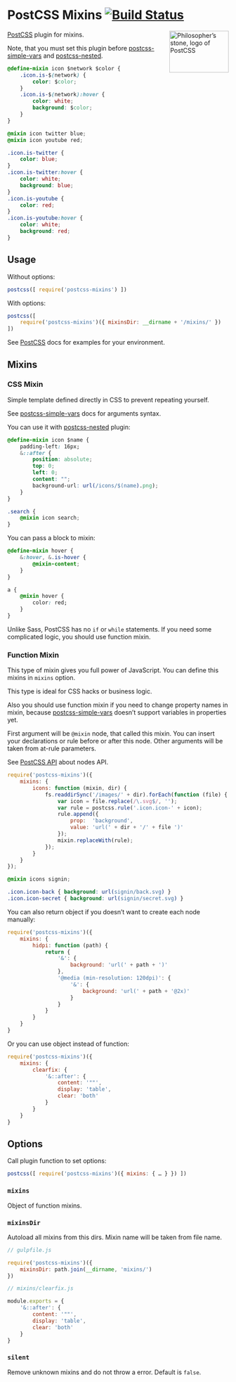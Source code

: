 # PostCSS Mixins [![Build Status][ci-img]][ci]

<img align="right" width="135" height="95"
     title="Philosopher’s stone, logo of PostCSS"
     src="http://postcss.github.io/postcss/logo-leftp.png">

[PostCSS] plugin for mixins.

Note, that you must set this plugin before [postcss-simple-vars]
and [postcss-nested].

```css
@define-mixin icon $network $color {
    .icon.is-$(network) {
        color: $color;
    }
    .icon.is-$(network):hover {
        color: white;
        background: $color;
    }
}

@mixin icon twitter blue;
@mixin icon youtube red;
```

```css
.icon.is-twitter {
    color: blue;
}
.icon.is-twitter:hover {
    color: white;
    background: blue;
}
.icon.is-youtube {
    color: red;
}
.icon.is-youtube:hover {
    color: white;
    background: red;
}
```

[postcss-simple-vars]: https://github.com/postcss/postcss-simple-vars
[postcss-nested]:      https://github.com/postcss/postcss-nested
[PostCSS]:             https://github.com/postcss/postcss
[ci-img]:              https://travis-ci.org/postcss/postcss-mixins.svg
[ci]:                  https://travis-ci.org/postcss/postcss-mixins

## Usage

Without options:

```js
postcss([ require('postcss-mixins') ])
```

With options:

```js
postcss([
    require('postcss-mixins')({ mixinsDir: __dirname + '/mixins/' })
])
```

See [PostCSS] docs for examples for your environment.

## Mixins

### CSS Mixin

Simple template defined directly in CSS to prevent repeating yourself.

See [postcss-simple-vars] docs for arguments syntax.

You can use it with [postcss-nested] plugin:

```css
@define-mixin icon $name {
    padding-left: 16px;
    &::after {
        position: absolute;
        top: 0;
        left: 0;
        content: "";
        background-url: url(/icons/$(name).png);
    }
}

.search {
    @mixin icon search;
}
```

You can pass a block to mixin:

```css
@define-mixin hover {
    &:hover, &.is-hover {
        @mixin-content;
    }
}

a {
    @mixin hover {
        color: red;
    }
}
```

Unlike Sass, PostCSS has no `if` or `while` statements. If you need some
complicated logic, you should use function mixin.

[postcss-nested]:      https://github.com/postcss/postcss-nested
[postcss-simple-vars]: https://github.com/postcss/postcss-simple-vars

### Function Mixin

This type of mixin gives you full power of JavaScript.
You can define this mixins in `mixins` option.

This type is ideal for CSS hacks or business logic.

Also you should use function mixin if you need to change property names
in mixin, because [postcss-simple-vars] doesn’t support variables
in properties yet.

First argument will be `@mixin` node, that called this mixin.
You can insert your declarations or rule before or after this node.
Other arguments will be taken from at-rule parameters.

See [PostCSS API] about nodes API.

```js
require('postcss-mixins')({
    mixins: {
        icons: function (mixin, dir) {
            fs.readdirSync('/images/' + dir).forEach(function (file) {
                var icon = file.replace(/\.svg$/, '');
                var rule = postcss.rule('.icon.icon-' + icon);
                rule.append({
                    prop:  'background',
                    value: 'url(' + dir + '/' + file ')'
                });
                mixin.replaceWith(rule);
            });
        }
    }
});
```

```css
@mixin icons signin;
```

```css
.icon.icon-back { background: url(signin/back.svg) }
.icon.icon-secret { background: url(signin/secret.svg) }
```

You can also return object if you doesn’t want to create each node manually:

```js
require('postcss-mixins')({
    mixins: {
        hidpi: function (path) {
            return {
                '&': {
                    background: 'url(' + path + ')'
                },
                '@media (min-resolution: 120dpi)': {
                    '&': {
                        background: 'url(' + path + '@2x)'
                    }
                }
            }
        }
    }
}
```

Or you can use object instead of function:

```js
require('postcss-mixins')({
    mixins: {
        clearfix: {
            '&::after': {
                content: '""',
                display: 'table',
                clear: 'both'
            }
        }
    }
}
```

[PostCSS API]: https://github.com/postcss/postcss/blob/master/API.md

## Options

Call plugin function to set options:

```js
postcss([ require('postcss-mixins')({ mixins: { … } }) ])
```

### `mixins`

Object of function mixins.

### `mixinsDir`

Autoload all mixins from this dirs. Mixin name will be taken from file name.

```js
// gulpfile.js

require('postcss-mixins')({
    mixinsDir: path.join(__dirname, 'mixins/')
})

// mixins/clearfix.js

module.exports = {
    '&::after': {
        content: '""',
        display: 'table',
        clear: 'both'
    }
}
```

### `silent`

Remove unknown mixins and do not throw a error. Default is `false`.
